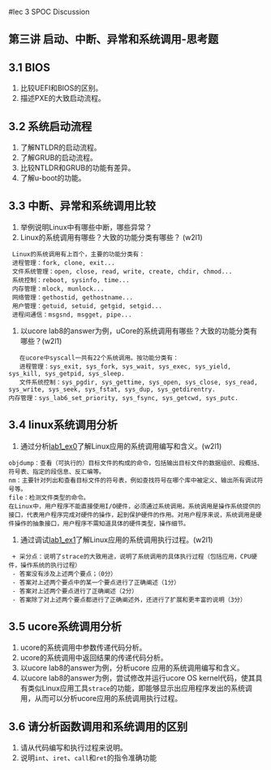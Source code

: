#lec 3 SPOC Discussion

## 第三讲 启动、中断、异常和系统调用-思考题

## 3.1 BIOS
 1. 比较UEFI和BIOS的区别。
 1. 描述PXE的大致启动流程。

## 3.2 系统启动流程
 1. 了解NTLDR的启动流程。
 1. 了解GRUB的启动流程。
 1. 比较NTLDR和GRUB的功能有差异。
 1. 了解u-boot的功能。

## 3.3 中断、异常和系统调用比较
 1. 举例说明Linux中有哪些中断，哪些异常？
 1. Linux的系统调用有哪些？大致的功能分类有哪些？  (w2l1)

```
 Linux的系统调用有上百个，主要的功能分类有：
 进程管理：fork, clone, exit...
 文件系统管理：open, close, read, write, create, chdir, chmod...
 系统控制：reboot, sysinfo, time...
 内存管理：mlock, munlock...
 网络管理：gethostid, gethostname...
 用户管理：getuid, setuid, getgid, setgid...
 进程间通信：msgsnd, msgget, pipe...
 ```
 
 1. 以ucore lab8的answer为例，uCore的系统调用有哪些？大致的功能分类有哪些？(w2l1)
 
 ```
	在ucore中syscall一共有22个系统调用。按功能分类有：
	进程管理：sys_exit, sys_fork, sys_wait, sys_exec, sys_yield, sys_kill, sys_getpid, sys_sleep.
	文件系统控制：sys_pgdir, sys_gettime, sys_open, sys_close, sys_read, sys_write, sys_seek, sys_fstat, sys_dup, sys_getdirentry.
 内存管理：sys_lab6_set_priority, sys_fsync, sys_getcwd, sys_putc.
 ```
 
## 3.4 linux系统调用分析
 1. 通过分析[lab1_ex0](https://github.com/chyyuu/ucore_lab/blob/master/related_info/lab1/lab1-ex0.md)了解Linux应用的系统调用编写和含义。(w2l1)
 
 ```
 objdump：查看（可执行的）目标文件的构成的命令，包括输出目标文件的数据组织、段概括、符号表、指定的段信息、反汇编等。
 nm：主要针对列出和查看目标文件的符号表，例如查找符号在哪个库中被定义、输出所有调试符号等。
 file：检测文件类型的命令。
 在Linux中，用户程序不能直接使用I/O硬件，必须通过系统调用。系统调用是操作系统提供的接口，代表用户程序完成对硬件的操作，起到保护硬件的作用。对用户程序来说，系统调用是硬件操作的抽象接口，用户程序不需知道具体的硬件类型，操作细节。
 ```
 
 1. 通过调试[lab1_ex1](https://github.com/chyyuu/ucore_lab/blob/master/related_info/lab1/lab1-ex1.md)了解Linux应用的系统调用执行过程。(w2l1)
 

 ```
  + 采分点：说明了strace的大致用途，说明了系统调用的具体执行过程（包括应用，CPU硬件，操作系统的执行过程）
  - 答案没有涉及上述两个要点；（0分）
  - 答案对上述两个要点中的某一个要点进行了正确阐述（1分）
  - 答案对上述两个要点进行了正确阐述（2分）
  - 答案除了对上述两个要点都进行了正确阐述外，还进行了扩展和更丰富的说明（3分）
 ```
 
## 3.5 ucore系统调用分析
 1. ucore的系统调用中参数传递代码分析。
 1. ucore的系统调用中返回结果的传递代码分析。
 1. 以ucore lab8的answer为例，分析ucore 应用的系统调用编写和含义。
 1. 以ucore lab8的answer为例，尝试修改并运行ucore OS kernel代码，使其具有类似Linux应用工具`strace`的功能，即能够显示出应用程序发出的系统调用，从而可以分析ucore应用的系统调用执行过程。
 
## 3.6 请分析函数调用和系统调用的区别
 1. 请从代码编写和执行过程来说明。
   1. 说明`int`、`iret`、`call`和`ret`的指令准确功能
 
